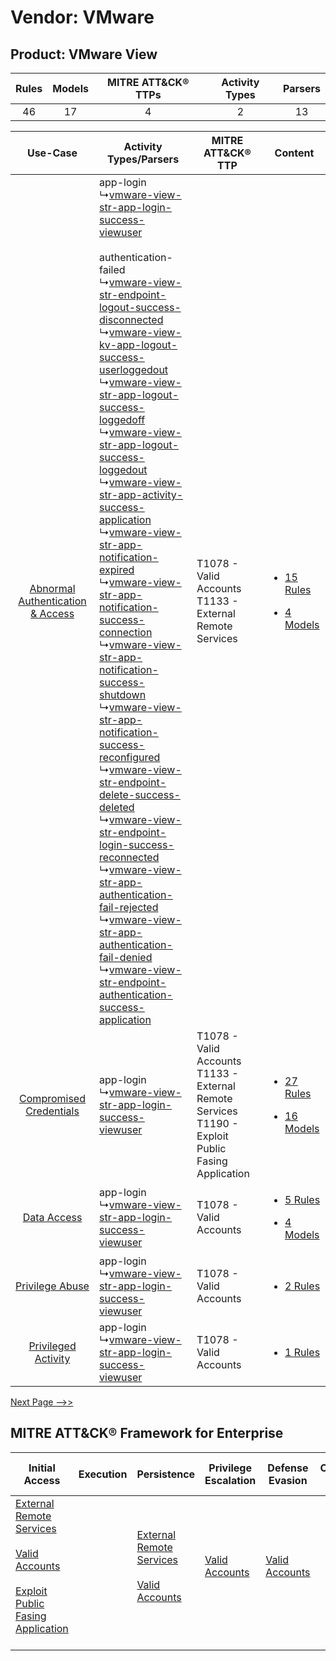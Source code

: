 Vendor: VMware
==============
Product: VMware View
--------------------
| Rules | Models | MITRE ATT&CK® TTPs | Activity Types | Parsers |
|:-----:|:------:|:------------------:|:--------------:|:-------:|
|  46   |   17   |         4          |       2        |   13    |

|    Use-Case    | Activity Types/Parsers    | MITRE ATT&CK® TTP    | Content    |
|:----:| ---- | ---- | ---- |
| [Abnormal Authentication & Access](../../../UseCases/uc_abnormal_authentication_&_access.md) |  app-login<br> ↳[vmware-view-str-app-login-success-viewuser](Ps/pC_vmwareviewstrapploginsuccessviewuser.md)<br><br> authentication-failed<br> ↳[vmware-view-str-endpoint-logout-success-disconnected](Ps/pC_vmwareviewstrendpointlogoutsuccessdisconnected.md)<br> ↳[vmware-view-kv-app-logout-success-userloggedout](Ps/pC_vmwareviewkvapplogoutsuccessuserloggedout.md)<br> ↳[vmware-view-str-app-logout-success-loggedoff](Ps/pC_vmwareviewstrapplogoutsuccessloggedoff.md)<br> ↳[vmware-view-str-app-logout-success-loggedout](Ps/pC_vmwareviewstrapplogoutsuccessloggedout.md)<br> ↳[vmware-view-str-app-activity-success-application](Ps/pC_vmwareviewstrappactivitysuccessapplication.md)<br> ↳[vmware-view-str-app-notification-expired](Ps/pC_vmwareviewstrappnotificationexpired.md)<br> ↳[vmware-view-str-app-notification-success-connection](Ps/pC_vmwareviewstrappnotificationsuccessconnection.md)<br> ↳[vmware-view-str-app-notification-success-shutdown](Ps/pC_vmwareviewstrappnotificationsuccessshutdown.md)<br> ↳[vmware-view-str-app-notification-success-reconfigured](Ps/pC_vmwareviewstrappnotificationsuccessreconfigured.md)<br> ↳[vmware-view-str-endpoint-delete-success-deleted](Ps/pC_vmwareviewstrendpointdeletesuccessdeleted.md)<br> ↳[vmware-view-str-endpoint-login-success-reconnected](Ps/pC_vmwareviewstrendpointloginsuccessreconnected.md)<br> ↳[vmware-view-str-app-authentication-fail-rejected](Ps/pC_vmwareviewstrappauthenticationfailrejected.md)<br> ↳[vmware-view-str-app-authentication-fail-denied](Ps/pC_vmwareviewstrappauthenticationfaildenied.md)<br> ↳[vmware-view-str-endpoint-authentication-success-application](Ps/pC_vmwareviewstrendpointauthenticationsuccessapplication.md)<br> | T1078 - Valid Accounts<br>T1133 - External Remote Services<br>    | [<ul><li>15 Rules</li></ul><ul><li>4 Models</li></ul>](RM/r_m_vmware_vmware_view_Abnormal_Authentication_&_Access.md) |
|          [Compromised Credentials](../../../UseCases/uc_compromised_credentials.md)          |  app-login<br> ↳[vmware-view-str-app-login-success-viewuser](Ps/pC_vmwareviewstrapploginsuccessviewuser.md)<br>    | T1078 - Valid Accounts<br>T1133 - External Remote Services<br>T1190 - Exploit Public Fasing Application<br> | [<ul><li>27 Rules</li></ul><ul><li>16 Models</li></ul>](RM/r_m_vmware_vmware_view_Compromised_Credentials.md)         |
|    [Data Access](../../../UseCases/uc_data_access.md)    |  app-login<br> ↳[vmware-view-str-app-login-success-viewuser](Ps/pC_vmwareviewstrapploginsuccessviewuser.md)<br>    | T1078 - Valid Accounts<br>    | [<ul><li>5 Rules</li></ul><ul><li>4 Models</li></ul>](RM/r_m_vmware_vmware_view_Data_Access.md)    |
|    [Privilege Abuse](../../../UseCases/uc_privilege_abuse.md)    |  app-login<br> ↳[vmware-view-str-app-login-success-viewuser](Ps/pC_vmwareviewstrapploginsuccessviewuser.md)<br>    | T1078 - Valid Accounts<br>    | [<ul><li>2 Rules</li></ul>](RM/r_m_vmware_vmware_view_Privilege_Abuse.md)    |
|    [Privileged Activity](../../../UseCases/uc_privileged_activity.md)    |  app-login<br> ↳[vmware-view-str-app-login-success-viewuser](Ps/pC_vmwareviewstrapploginsuccessviewuser.md)<br>    | T1078 - Valid Accounts<br>    | [<ul><li>1 Rules</li></ul>](RM/r_m_vmware_vmware_view_Privileged_Activity.md)    |
[Next Page -->>](2_ds_vmware_vmware_view.md)

MITRE ATT&CK® Framework for Enterprise
--------------------------------------
| Initial Access                                                                                                                                                                                                                         | Execution | Persistence                                                                                                                                      | Privilege Escalation                                                | Defense Evasion                                                     | Credential Access | Discovery | Lateral Movement | Collection | Command and Control                                                                                                                       | Exfiltration | Impact |
| -------------------------------------------------------------------------------------------------------------------------------------------------------------------------------------------------------------------------------------- | --------- | ------------------------------------------------------------------------------------------------------------------------------------------------ | ------------------------------------------------------------------- | ------------------------------------------------------------------- | ----------------- | --------- | ---------------- | ---------- | ----------------------------------------------------------------------------------------------------------------------------------------- | ------------ | ------ |
| [External Remote Services](https://attack.mitre.org/techniques/T1133)<br><br>[Valid Accounts](https://attack.mitre.org/techniques/T1078)<br><br>[Exploit Public Fasing Application](https://attack.mitre.org/techniques/T1190)<br><br> |           | [External Remote Services](https://attack.mitre.org/techniques/T1133)<br><br>[Valid Accounts](https://attack.mitre.org/techniques/T1078)<br><br> | [Valid Accounts](https://attack.mitre.org/techniques/T1078)<br><br> | [Valid Accounts](https://attack.mitre.org/techniques/T1078)<br><br> |                   |           |                  |            | [Proxy: Multi-hop Proxy](https://attack.mitre.org/techniques/T1090/003)<br><br>[Proxy](https://attack.mitre.org/techniques/T1090)<br><br> |              |        |